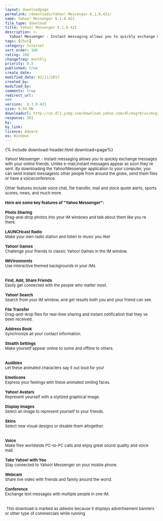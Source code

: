 ```yaml
---
layout: downloadpage
permalink: /downloads/Yahoo!-Messenger-8,1,0,421/
name: Yahoo! Messenger 8.1.0.421
file_type: download
title: Yahoo! Messenger 8.1.0.421
description: >-
  Yahoo! Messenger - Instant messaging allows you to quickly exchange messages with your online friends
tags: [Chat]
category: Internet
sort_order: 100
rating: 100
changefreq: monthly
priority: 0.5
published: true
create_date:
modified_date: 03/11/2017
created_by:
modified_by:
comments: true
redirect_url:
###
version:  8.1.0.421
size: 9.94 MB
downloadurl: http://us.dl1.yimg.com/download.yahoo.com/dl/msgr8/us/msgr8us.exe
response: 301
by:
by_link:
licence: Adware
os: Windows
---
```


{% include download-header.html download=page%}

<p style="fix-download-text !important">
<p><font size="2">Yahoo! Messenger - Instant messaging allows you to quickly exchange messages with your online friends. Unlike </font><font size="2">e-mail</font><font size="2">,instant messages appear as soon they`re sent. By downloading the Yahoo!Messenger application to your computer, you can send instant messagesto other people from around the globe, send them files or have a voiceconference. <br />
<br />
Other features include voice chat, file transfer, mail and stock quote alerts, sports scores, news, and much more.<br />
<br />
<span><strong>Here are some key features of "Yahoo Messenger":</strong></span><br />
<br />
<strong>Photo Sharing</strong><br />
Drag-and-drop photos into your IM windows and talk about them like you re there.<br />
<br />
<strong>LAUNCHcast Radio</strong><br />
Make your own radio station and listen to music you like!<br />
<br />
<strong>Yahoo! Games</strong><br />
Challenge your friends to classic Yahoo! Games in the IM window.<br />
<br />
<strong>IMVironments</strong><br />
Use interactive themed backgrounds in your IMs.<br />
<br />
<br />
<strong>Find, Add, Share Friends</strong><br />
Easily get connected with the people who matter most.<br />
<br />
<strong>Yahoo! Search</strong><br />
Search from your IM window, and get results both you and your friend can see.<br />
<br />
<strong>File Transfer</strong><br />
Drag-and-drop files for real-time sharing and instant notification that they ve been received.<br />
<br />
<strong>Address Book</strong><br />
Synchronize all your contact information.<br />
<br />
<strong>Stealth Settings</strong><br />
Make yourself appear online to some and offline to others.<br />
<br />
<br />
<strong>Audibles</strong><br />
Let these animated characters say it out loud for you!<br />
<br />
<strong>Emoticons</strong><br />
Express your feelings with these animated smiling faces.<br />
<br />
<strong>Yahoo! Avatars</strong><br />
Represent yourself with a stylized graphical image.<br />
<br />
<strong>Display Images</strong><br />
Select an image to represent yourself to your friends.<br />
<br />
<strong>Skins</strong><br />
Select new visual designs or disable them altogether.<br />
<br />
<br />
<strong>Voice</strong><br />
Make free worldwide PC-to-PC calls and enjoy great sound quality and voice mail.<br />
<br />
<strong>Take Yahoo! with You</strong><br />
Stay connected to Yahoo! Messenger on your mobile phone.<br />
<br />
<strong>Webcam</strong><br />
Share live video with friends and family around the world.<br />
<br />
<strong>Conference</strong><br />
Exchange text messages with multiple people in one IM. <br />
<br />
<br />
<img alt="" hspace="2" align="top" src="Yahoo-Messenger_files/warning.gif" />This download is marked as <em>adware</em> because it displays advertisement banners or other type of commercials while running</font></p></p>
